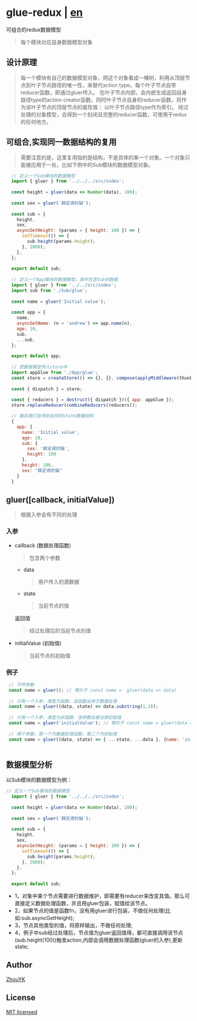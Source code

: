 # glue-redux | [en](https://github.com/ZhouYK/glue-redux)

可组合的redux数据模型
> 每个模块对应自身数据模型对象

## 设计原理

> 每一个模块有自己的数据模型对象，把这个对象看成一棵树，利用从顶层节点到叶子节点路径的唯一性，来替代action type。每个叶子节点自带reducer函数，即通过gluer传入。
> 在叶子节点内部，会内嵌生成返回自身路径type的action creator函数。同时叶子节点自身的reducer函数，将作为该叶子节点的顶层节点的属性值：
> 以叶子节点路径type作为索引。
> 经过处理的对象模型，会得到一个封闭且完整的reducer函数，可使用于redux的任何地方。

## 可组合,实现同一数据结构的复用

> 需要注意的是，这里复用指的是结构，不是具体的某一个对象。一个对象只能被应用于一处，比如下例中的Sub模块的数据模型对象。
```jsx harmony
  // 定义一个Sub模块的数据模型
  import { gluer } from '../../../src/index';
  
  const height = gluer(data => Number(data), 100);
    
  const sex = gluer('薛定谔的猫');
  
  const sub = {
    height,
    sex,
    asyncGetHeight: (params = { height: 100 }) => {
      setTimeout(() => {
        sub.height(params.height);
      }, 2000);
    },
  };
  
  export default sub;
  
  // 定义一个App模块的数据模型，其中包含Sub的数据
  import { gluer } from '../../src/index';
  import sub from './Sub/glue';
  
  const name = gluer('Initial value');
  
  const app = {
    name,
    asyncGetName: (n = 'andrew') => app.name(n),
    age: 10,
    sub,
    ...sub,
  };
  
  export default app;
  
  // 把数据模型传入store中
  import appGlue from './App/glue';
  const store = createStore(() => {}, {}, compose(applyMiddleware(thunk), DevTool.instrument()));
  
  const { dispatch } = store;
  
  const { reducers } = destruct({ dispatch })({ app: appGlue });
  store.replaceReducer(combineReducers(reducers));

  // 最后我们会得到这样的state数据结构
  {
    app: {
      name: 'Initial value',
      age: 10,
      sub: {
        sex: '薛定谔的猫',
        height: 100
      },
      height: 100,
      sex: "薛定谔的猫"
    }
  }
```
## gluer([callback, initialValue])
> 根据入参会有不同的处理
### 入参
- callback (数据处理函数)
  > 包含两个参数
   
   - data
      > 用户传入的源数据
   - state
      > 当前节点的值
   
   返回值
   > 经过处理后的当前节点的值
   
     
      
- initialValue (初始值)
  > 当前节点的初始值

### 例子
```js
 // 不传参数
 const name = gluer(); // 等价于 const name =  gluer(data => data)
 
 // 只有一个入参，类型为函数，该函数会用于数据处理
 const name = gluer((data, state) => data.substring(1,3));
 
 // 只有一个入参，类型为非函数，该参数会被当做初始值
 const name = gluer('initialValue'); // 等价于 const name = gluer(data => data, 'initialValue')
 
 // 两个参数，第一个为数据处理函数，第二个为初始值
 const name = gluer((data, state) => { ...state, ...data }, {name: 'initialValue'})
 
```

## 数据模型分析
以Sub模块的数据模型为例：
```jsx harmony
// 定义一个Sub模块的数据模型
  import { gluer } from '../../../src/index';
  
  const height = gluer(data => Number(data), 100);
    
  const sex = gluer('薛定谔的猫');
  
  const sub = {
    height,
    sex,
    asyncGetHeight: (params = { height: 100 }) => {
      setTimeout(() => {
        sub.height(params.height);
      }, 2000);
    },
  };
  
  export default sub;
```

- 1，对象中某个节点需要进行数据维护，即需要有reducer来改变其值。那么可直接定义数据处理函数，并且用gluer包装，赋值给该节点。
- 2，如果节点的值是函数fn，没有用gluer进行包装，不做任何处理(比如:sub.asyncGetHeight);
- 3，节点其他类型的值，将原样输出，不做任何处理;
- 4，例子中sub经过处理后，节点值为gluer返回值得，都可直接调用该节点(sub.height(100))触发action,内部会调用数据处理函数(gluer的入参),更新state;


## Author
[ZhouYK](https://github.com/ZhouYK)

## License
[MIT licensed](https://github.com/ZhouYK/glue-redux/blob/master/LICENSE) 

